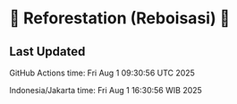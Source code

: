 
# 🌳 Reforestation (Reboisasi) 🌲

## Last Updated

GitHub Actions time: Fri Aug  1 09:30:56 UTC 2025

Indonesia/Jakarta time: Fri Aug  1 16:30:56 WIB 2025

